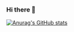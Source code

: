 ### Hi there 👋

[![Anurag's GitHub stats](https://github-readme-stats.vercel.app/api?username=OnlyFalopas&show_icons=true&theme=midnight-purple)](https://github.com/anuraghazra/github-readme-stats)


<!--
**OnlyFalopas/OnlyFalopas** is a ✨ _special_ ✨ repository because its `README.md` (this file) appears on your GitHub profile.

Here are some ideas to get you started:

- 🔭 I’m currently working on ...
- 🌱 I’m currently learning ...
- 👯 I’m looking to collaborate on ...
- 🤔 I’m looking for help with ...
- 💬 Ask me about ...
- 📫 How to reach me: ...
- 😄 Pronouns: ...
- ⚡ Fun fact: ...
-->

